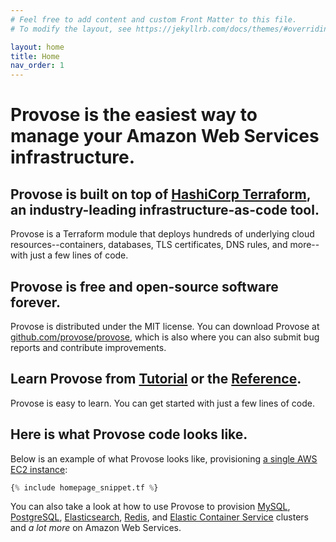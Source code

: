 ```yaml
---
# Feel free to add content and custom Front Matter to this file.
# To modify the layout, see https://jekyllrb.com/docs/themes/#overriding-theme-defaults

layout: home
title: Home
nav_order: 1
---
```


# Provose is the easiest way to manage your Amazon Web Services infrastructure.

## Provose is built on top of [HashiCorp Terraform](https://www.terraform.io/), an industry-leading infrastructure-as-code tool.

Provose is a Terraform module that deploys hundreds of underlying cloud resources--containers, databases, TLS certificates, DNS rules, and more--with just a few lines of code.

## Provose is free and open-source software forever.

Provose is distributed under the MIT license. You can download Provose at [github.com/provose/provose](https://github.com/provose/provose), which is also where you can also submit bug reports and contribute improvements.

## Learn Provose from [Tutorial](/v1.0/tutorial/) or the [Reference](/v1.0/reference/).

Provose is easy to learn. You can get started with just a few lines of code.

## Here is what Provose code looks like.

Below is an example of what Provose looks like, provisioning
[a single AWS EC2 instance](/v1.0/reference/aws_instance.html):

```terraform
{% include homepage_snippet.tf %}
```

You can also take a look at how to use Provose to provision [MySQL](/v1.0/reference/mysql_clusters/), [PostgreSQL](/v1.0/reference/postgresql_clusters/), [Elasticsearch](/v1.0/reference/elasticsearch_clusters/), [Redis](/v1.0/reference/redis_clusters/), and [Elastic Container Service](/v1.0/reference/containers/) clusters and _a lot more_ on Amazon Web Services.
